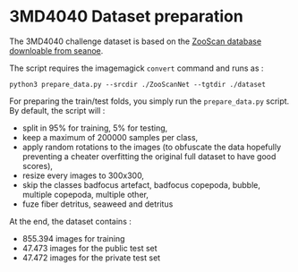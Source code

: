 # 3MD4040 Dataset preparation

The 3MD4040 challenge dataset is based on the [ZooScan database downloable from seanoe](https://www.seanoe.org/data/00446/55741/). 

The script requires the imagemagick `convert` command and runs as :

```
python3 prepare_data.py --srcdir ./ZooScanNet --tgtdir ./dataset
```

For preparing the train/test folds, you simply run the `prepare_data.py` script. By default, the script will : 

- split in 95% for training, 5% for testing, 
- keep a maximum of 200000 samples per class, 
- apply random rotations to the images (to obfuscate the data hopefully preventing a cheater overfitting the original full dataset to have good scores), 
- resize every images to 300x300,
- skip the classes badfocus artefact, badfocus copepoda, bubble, multiple copepoda, multiple other,
- fuze fiber detritus, seaweed and detritus

At the end, the dataset contains :

- 855.394 images for training
- 47.473 images for the public test set
- 47.472 images for the private test set
